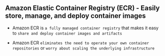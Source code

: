 ## Amazon Elastic Container Registry (ECR) - Easily store, manage, and deploy container images

- Amazon ECR is `a fully managed container registry` that makes it easy to `share and deploy container images and artifacts`

- Amazon ECR `eliminates the need to operate your own container repositories` or `worry about scaling the underlying infrastructure`
